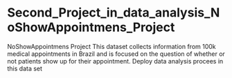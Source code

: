 # Second_Project_in_data_analysis_NoShowAppointmens_Project
NoShowAppointmens Project
This dataset collects information from 100k medical appointments in Brazil and is focused on the question of whether or not patients show up for their appointment.
Deploy data analysis procees in this data set
